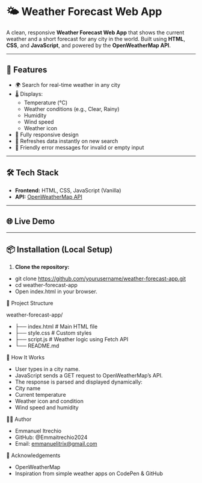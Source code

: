 # 🌤️ Weather Forecast Web App

A clean, responsive **Weather Forecast Web App** that shows the current weather and a short forecast for any city in the world. Built using **HTML**, **CSS**, and **JavaScript**, and powered by the **OpenWeatherMap API**.

---

## 🔧 Features

- 🌍 Search for real-time weather in any city
- 🌡️ Displays:
  - Temperature (°C)
  - Weather conditions (e.g., Clear, Rainy)
  - Humidity
  - Wind speed
  - Weather icon
- 📱 Fully responsive design
- 🔄 Refreshes data instantly on new search
- 🧠 Friendly error messages for invalid or empty input

---

## 🛠️ Tech Stack

- **Frontend:** HTML, CSS, JavaScript (Vanilla)
- **API:** [OpenWeatherMap API](https://openweathermap.org/api)

---

## 🌐 Live Demo

> 

---

## 📦 Installation (Local Setup)

1. **Clone the repository:**

- git clone https://github.com/yourusername/weather-forecast-app.git
- cd weather-forecast-app
- Open index.html in your browser.

🧪 Project Structure

weather-forecast-app/
- ├── index.html          # Main HTML file
- ├── style.css           # Custom styles
- ├── script.js           # Weather logic using Fetch API
- └── README.md

🧠 How It Works

- User types in a city name.
- JavaScript sends a GET request to OpenWeatherMap’s API.
- The response is parsed and displayed dynamically:
- City name
- Current temperature
- Weather icon and condition
- Wind speed and humidity

🙋‍♂️ Author

- Emmanuel Itrechio
- GitHub: @Emmaitrechio2024
- Email: emmanuelitrix@gmail.com

🌟 Acknowledgements

- OpenWeatherMap
- Inspiration from simple weather apps on CodePen & GitHub
